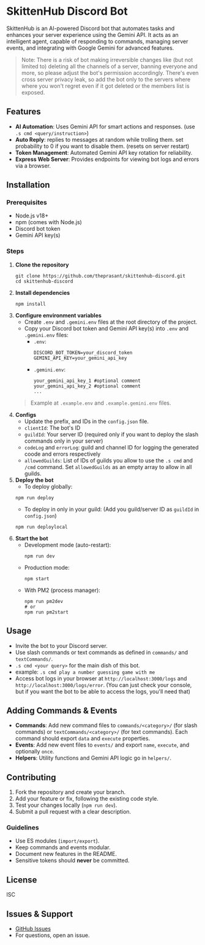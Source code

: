 # SkittenHub Discord Bot

SkittenHub is an AI-powered Discord bot that automates tasks and enhances your server experience using the Gemini API. It acts as an intelligent agent, capable of responding to commands, managing server events, and integrating with Google Gemini for advanced features.

> Note: There is a risk of bot making irreversible changes like (but not limited to) deleting all the channels of a server, banning everyone and more, so please adjust the bot's permission accordingly. There's even cross server privacy leak,  so add the bot only to the servers where where you won't regret even if it got deleted or the members list is exposed.

## Features
- **AI Automation**: Uses Gemini API for smart actions and responses. (use `.s cmd <query/instruction>`)
- **Auto Reply**: replies to messages at random while trolling them. set probability to 0 if you want to disable them. (resets on server restart)
- **Token Management**: Automated Gemini API key rotation for reliability.
- **Express Web Server**: Provides endpoints for viewing bot logs and errors via a browser.


## Installation

### Prerequisites
- Node.js v18+
- npm (comes with Node.js)
- Discord bot token
- Gemini API key(s)

### Steps
1. **Clone the repository**
	 ```pwsh
	 git clone https://github.com/theprasant/skittenhub-discord.git
	 cd skittenhub-discord
	 ```
2. **Install dependencies**
	 ```pwsh
	 npm install
	 ```
3. **Configure environment variables**
	- Create `.env` and `.gemini.env` files at the root directory of the project.
	- Copy your Discord bot token and Gemini API key(s) into `.env` and `.gemini.env` files:
		 - `.env`:
			 ```
			 DISCORD_BOT_TOKEN=your_discord_token
			 GEMINI_API_KEY=your_gemini_api_key
			 ```
		 - `.gemini.env`:
			 ```
			 your_gemini_api_key_1 #optional comment
			 your_gemini_api_key_2 #optional comment
			 ...
			 ```
	> Example at `.example.env` and `.example.gemini.env` files.
4. **Configs**
	- Update the prefix, and IDs in the `config.json` file.
	- `clientId`: The bot's ID
	- `guildId`: Your server ID (required only if you want to deploy the slash commands only in your server)
	- `codeLog` and `errorLog`: guild and channel ID for logging the generated coode and errors respectively
	- `allowedGuilds`: List of IDs of guilds you allow to use the `.s cmd` and `/cmd` command. Set `allowedGuilds` as an empty array to allow in all guilds.
5. **Deploy the bot**
	- To deploy globally:
	```pwsh
	npm run deploy
	```
	- To deploy in only in your guild: (Add you guild/server ID as `guildId` in `config.json`)
	```pwsh
	npm run deploylocal
	```
4. **Start the bot**
	 - Development mode (auto-restart):
		 ```pwsh
		 npm run dev
		 ```
	 - Production mode:
		 ```pwsh
		 npm start
		 ```
	 - With PM2 (process manager):
		 ```pwsh
		 npm run pm2dev
		 # or
		 npm run pm2start
		 ```

## Usage
- Invite the bot to your Discord server.
- Use slash commands or text commands as defined in `commands/` and `textCommands/`.
- `.s cmd <your query>` for the main dish of this bot.
- example: `.s cmd play a number guessing game with me`
- Access bot logs in your browser at `http://localhost:3000/logs` and `http://localhost:3000/logs/error`. (You can just check your console, but if you want the bot to be able to access the logs, you'll need that)

## Adding Commands & Events
- **Commands**: Add new command files to `commands/<category>/` (for slash commands) or `textCommands/<category>/` (for text commands). Each command should export `data` and `execute` properties.
- **Events**: Add new event files to `events/` and export `name`, `execute`, and optionally `once`.
- **Helpers**: Utility functions and Gemini API logic go in `helpers/`.

## Contributing
1. Fork the repository and create your branch.
2. Add your feature or fix, following the existing code style.
3. Test your changes locally (`npm run dev`).
4. Submit a pull request with a clear description.

### Guidelines
- Use ES modules (`import/export`).
- Keep commands and events modular.
- Document new features in the README.
- Sensitive tokens should **never** be committed.

## License
ISC

## Issues & Support
- [GitHub Issues](https://github.com/theprasant/skittenhub-discord/issues)
- For questions, open an issue.
